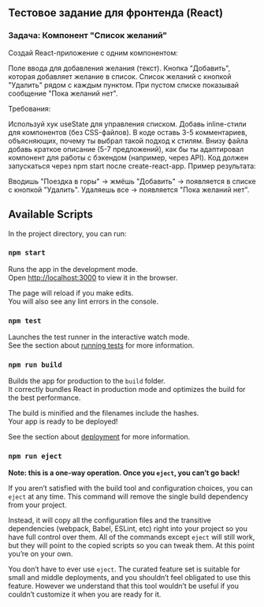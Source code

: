 ## Тестовое задание для фронтенда (React)
### Задача: Компонент "Список желаний"

Создай React-приложение с одним компонентом:

Поле ввода для добавления желания (текст).
Кнопка "Добавить", которая добавляет желание в список.
Список желаний с кнопкой "Удалить" рядом с каждым пунктом.
При пустом списке показывай сообщение "Пока желаний нет".

Требования:

Используй хук useState для управления списком.
Добавь inline-стили для компонентов (без CSS-файлов).
В коде оставь 3-5 комментариев, объясняющих, почему ты выбрал такой подход к стилям.
Внизу файла добавь краткое описание (5-7 предложений), как бы ты адаптировал компонент для работы с бэкендом (например, через API).
Код должен запускаться через npm start после create-react-app.
Пример результата:

Вводишь "Поездка в горы" → жмёшь "Добавить" → появляется в списке с кнопкой "Удалить".
Удаляешь все → появляется "Пока желаний нет".


## Available Scripts

In the project directory, you can run:

### `npm start`

Runs the app in the development mode.\
Open [http://localhost:3000](http://localhost:3000) to view it in the browser.

The page will reload if you make edits.\
You will also see any lint errors in the console.

### `npm test`

Launches the test runner in the interactive watch mode.\
See the section about [running tests](https://facebook.github.io/create-react-app/docs/running-tests) for more information.

### `npm run build`

Builds the app for production to the `build` folder.\
It correctly bundles React in production mode and optimizes the build for the best performance.

The build is minified and the filenames include the hashes.\
Your app is ready to be deployed!

See the section about [deployment](https://facebook.github.io/create-react-app/docs/deployment) for more information.

### `npm run eject`

**Note: this is a one-way operation. Once you `eject`, you can’t go back!**

If you aren’t satisfied with the build tool and configuration choices, you can `eject` at any time. This command will remove the single build dependency from your project.

Instead, it will copy all the configuration files and the transitive dependencies (webpack, Babel, ESLint, etc) right into your project so you have full control over them. All of the commands except `eject` will still work, but they will point to the copied scripts so you can tweak them. At this point you’re on your own.

You don’t have to ever use `eject`. The curated feature set is suitable for small and middle deployments, and you shouldn’t feel obligated to use this feature. However we understand that this tool wouldn’t be useful if you couldn’t customize it when you are ready for it.
